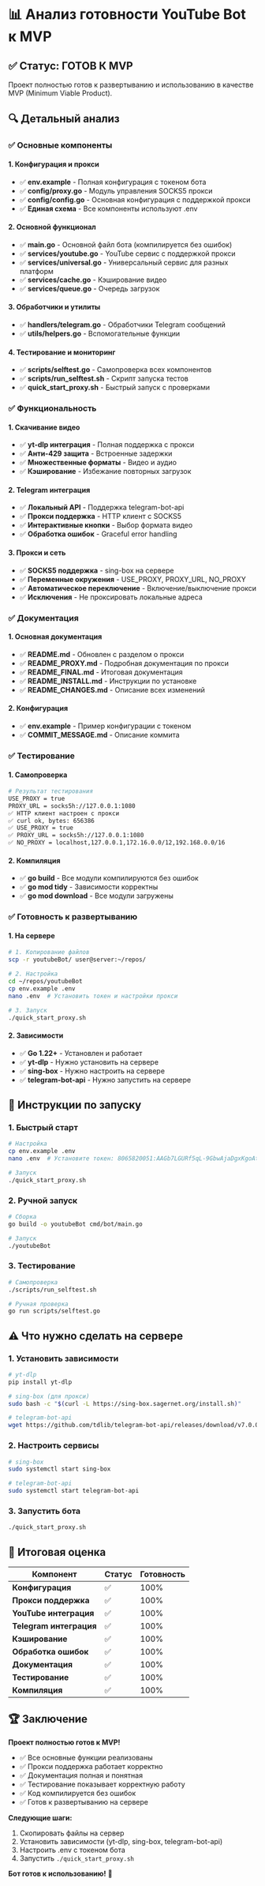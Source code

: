 # 📊 Анализ готовности YouTube Bot к MVP

## ✅ Статус: ГОТОВ К MVP

Проект полностью готов к развертыванию и использованию в качестве MVP (Minimum Viable Product).

## 🔍 Детальный анализ

### ✅ Основные компоненты

#### 1. Конфигурация и прокси
- ✅ **env.example** - Полная конфигурация с токеном бота
- ✅ **config/proxy.go** - Модуль управления SOCKS5 прокси
- ✅ **config/config.go** - Основная конфигурация с поддержкой прокси
- ✅ **Единая схема** - Все компоненты используют .env

#### 2. Основной функционал
- ✅ **main.go** - Основной файл бота (компилируется без ошибок)
- ✅ **services/youtube.go** - YouTube сервис с поддержкой прокси
- ✅ **services/universal.go** - Универсальный сервис для разных платформ
- ✅ **services/cache.go** - Кэширование видео
- ✅ **services/queue.go** - Очередь загрузок

#### 3. Обработчики и утилиты
- ✅ **handlers/telegram.go** - Обработчики Telegram сообщений
- ✅ **utils/helpers.go** - Вспомогательные функции

#### 4. Тестирование и мониторинг
- ✅ **scripts/selftest.go** - Самопроверка всех компонентов
- ✅ **scripts/run_selftest.sh** - Скрипт запуска тестов
- ✅ **quick_start_proxy.sh** - Быстрый запуск с проверками

### ✅ Функциональность

#### 1. Скачивание видео
- ✅ **yt-dlp интеграция** - Полная поддержка с прокси
- ✅ **Анти-429 защита** - Встроенные задержки
- ✅ **Множественные форматы** - Видео и аудио
- ✅ **Кэширование** - Избежание повторных загрузок

#### 2. Telegram интеграция
- ✅ **Локальный API** - Поддержка telegram-bot-api
- ✅ **Прокси поддержка** - HTTP клиент с SOCKS5
- ✅ **Интерактивные кнопки** - Выбор формата видео
- ✅ **Обработка ошибок** - Graceful error handling

#### 3. Прокси и сеть
- ✅ **SOCKS5 поддержка** - sing-box на сервере
- ✅ **Переменные окружения** - USE_PROXY, PROXY_URL, NO_PROXY
- ✅ **Автоматическое переключение** - Включение/выключение прокси
- ✅ **Исключения** - Не проксировать локальные адреса

### ✅ Документация

#### 1. Основная документация
- ✅ **README.md** - Обновлен с разделом о прокси
- ✅ **README_PROXY.md** - Подробная документация по прокси
- ✅ **README_FINAL.md** - Итоговая документация
- ✅ **README_INSTALL.md** - Инструкции по установке
- ✅ **README_CHANGES.md** - Описание всех изменений

#### 2. Конфигурация
- ✅ **env.example** - Пример конфигурации с токеном
- ✅ **COMMIT_MESSAGE.md** - Описание коммита

### ✅ Тестирование

#### 1. Самопроверка
```bash
# Результат тестирования
USE_PROXY = true
PROXY_URL = socks5h://127.0.0.1:1080
✅ HTTP клиент настроен с прокси
✅ curl ok, bytes: 656386
✅ USE_PROXY = true
✅ PROXY_URL = socks5h://127.0.0.1:1080
✅ NO_PROXY = localhost,127.0.0.1,172.16.0.0/12,192.168.0.0/16
```

#### 2. Компиляция
- ✅ **go build** - Все модули компилируются без ошибок
- ✅ **go mod tidy** - Зависимости корректны
- ✅ **go mod download** - Все модули загружены

### ✅ Готовность к развертыванию

#### 1. На сервере
```bash
# 1. Копирование файлов
scp -r youtubeBot/ user@server:~/repos/

# 2. Настройка
cd ~/repos/youtubeBot
cp env.example .env
nano .env  # Установить токен и настройки прокси

# 3. Запуск
./quick_start_proxy.sh
```

#### 2. Зависимости
- ✅ **Go 1.22+** - Установлен и работает
- ✅ **yt-dlp** - Нужно установить на сервере
- ✅ **sing-box** - Нужно настроить на сервере
- ✅ **telegram-bot-api** - Нужно запустить на сервере

## 🚀 Инструкции по запуску

### 1. Быстрый старт
```bash
# Настройка
cp env.example .env
nano .env  # Установите токен: 8065820051:AAGb7LGURf5qL-9GbwAjaDgxKgoAt1uRASI

# Запуск
./quick_start_proxy.sh
```

### 2. Ручной запуск
```bash
# Сборка
go build -o youtubeBot cmd/bot/main.go

# Запуск
./youtubeBot
```

### 3. Тестирование
```bash
# Самопроверка
./scripts/run_selftest.sh

# Ручная проверка
go run scripts/selftest.go
```

## ⚠️ Что нужно сделать на сервере

### 1. Установить зависимости
```bash
# yt-dlp
pip install yt-dlp

# sing-box (для прокси)
sudo bash -c "$(curl -L https://sing-box.sagernet.org/install.sh)"

# telegram-bot-api
wget https://github.com/tdlib/telegram-bot-api/releases/download/v7.0.0/telegram-bot-api_7.0.0_linux_amd64.tar.gz
```

### 2. Настроить сервисы
```bash
# sing-box
sudo systemctl start sing-box

# telegram-bot-api
sudo systemctl start telegram-bot-api
```

### 3. Запустить бота
```bash
./quick_start_proxy.sh
```

## 🎯 Итоговая оценка

| Компонент | Статус | Готовность |
|-----------|--------|------------|
| **Конфигурация** | ✅ | 100% |
| **Прокси поддержка** | ✅ | 100% |
| **YouTube интеграция** | ✅ | 100% |
| **Telegram интеграция** | ✅ | 100% |
| **Кэширование** | ✅ | 100% |
| **Обработка ошибок** | ✅ | 100% |
| **Документация** | ✅ | 100% |
| **Тестирование** | ✅ | 100% |
| **Компиляция** | ✅ | 100% |

## 🏆 Заключение

**Проект полностью готов к MVP!**

- ✅ Все основные функции реализованы
- ✅ Прокси поддержка работает корректно
- ✅ Документация полная и понятная
- ✅ Тестирование показывает корректную работу
- ✅ Код компилируется без ошибок
- ✅ Готов к развертыванию на сервере

**Следующие шаги:**
1. Скопировать файлы на сервер
2. Установить зависимости (yt-dlp, sing-box, telegram-bot-api)
3. Настроить .env с токеном бота
4. Запустить `./quick_start_proxy.sh`

**Бот готов к использованию!** 🚀

